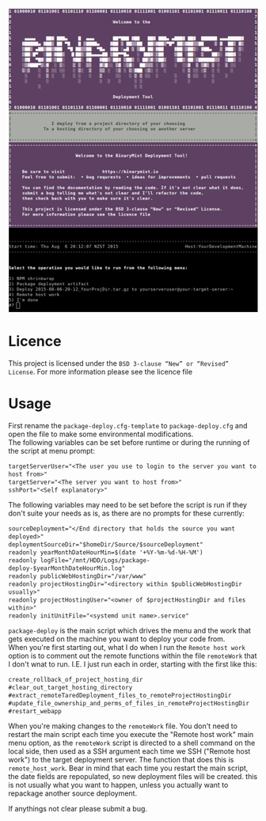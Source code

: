 [![BinaryMist Limited](Banner.png)](http://binarymist.io/)

# Licence

This project is licensed under the `BSD 3-clause “New” or “Revised” License`. For more information please see the licence file

# Usage

First rename the `package-deploy.cfg-template` to `package-deploy.cfg` and open the file to make some environmental modifications.  
The following variables can be set before runtime or during the running of the script at menu prompt:

    targetServerUser="<The user you use to login to the server you want to host from>"
    targetServer="<The server you want to host from>"
    sshPort="<Self explanatory>"

The following variables may need to be set before the script is run if they don't suite your needs as is, as there are no prompts for these currently:

    sourceDeployment="</End directory that holds the source you want deployed>"
    deploymentSourceDir="$homeDir/Source/$sourceDeployment"
    readonly yearMonthDateHourMin=$(date '+%Y-%m-%d-%H-%M')
    readonly logFile="/mnt/HDD/Logs/package-deploy-$yearMonthDateHourMin.log"
    readonly publicWebHostingDir="/var/www"
    readonly projectHostingDir="<directory within $publicWebHostingDir usually>"
    readonly projectHostingUser="<owner of $projectHostingDir and files within>"
    readonly initUnitFile="<systemd unit name>.service"




`package-deploy` is the main script which drives the menu and the work that gets executed on the machine you want to deploy your code from.  
When you're first starting out, what I do when I run the `Remote host work` option is to comment out the remote functions within the file `remoteWork` that I don't wnat to run.
I.E. I just run each in order, starting with the first like this:

    create_rollback_of_project_hosting_dir
    #clear_out_target_hosting_directory
    #extract_remoteTaredDeployment_files_to_remoteProjectHostingDir
    #update_file_ownership_and_perms_of_files_in_remoteProjectHostingDir
    #restart_webapp

When you're making changes to the `remoteWork` file. You don't need to restart the main script each time you execute the "Remote host work" main menu option, as the `remoteWork` script is directed to a shell command on the local side, then used as a SSH argument each time we SSH ("Remote host work") to the target deployment server.
The function that does this is `remote_host_work`. Bear in mind that each time you restart the main script, the date fields are repopulated, so new deployment files will be created. this is not usually what you want to happen, unless you actually want to repackage another source deployment.

If anythings not clear please submit a bug. 
